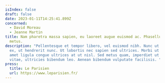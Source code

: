 ```yaml
---
isIndex: false
draft: false
date: 2023-01-11T14:25:41.899Z
concerned:
  - David Moreau
  - Jeanne Martin
title: Nam pharetra massa sapien, eu laoreet augue euismod ac. Phasellus in nibh
  metus.
description: "Pellentesque et tempor libero, vel euismod nibh. Nunc ut ornare
  ex, ut hendrerit nunc. Ut lobortis nec sapien sed ultrices. Morbi ut dolor sit
  amet ligula congue ultrices at ut nisl. Sed metus quam, imperdiet ut enim
  vitae, ultricies bibendum leo. Aenean bibendum vulputate facilisis. "
press:
  title: Le Parisien
  url: https://www.leparisien.fr/
---
```

